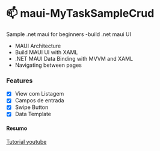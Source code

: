# 📫 maui-MyTaskSampleCrud
Sample .net maui for beginners -build .net maui UI 
- MAUI Architecture
- Build MAUI UI with XAML
- .NET MAUI Data Binding with MVVM and XAML
- Navigating between pages

### Features

- [x] View com Listagem
- [x] Campos de entrada
- [x] Swipe Button
- [x] Data Template

####  Resumo
[Tutorial youtube](https://www.youtube.com/playlist?list=PLdo4fOcmZ0oUBAdL2NwBpDs32zwGqb9DY)
